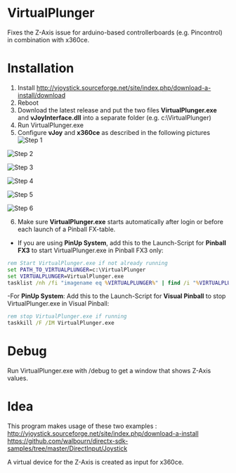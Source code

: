 # VirtualPlunger

Fixes the Z-Axis issue for arduino-based controllerboards (e.g. Pincontrol) in combination with x360ce.

# Installation

1. Install  http://vjoystick.sourceforge.net/site/index.php/download-a-install/download
2. Reboot
3. Download the latest release and put the two files **VirtualPlunger.exe** and **vJoyInterface.dll** into a separate folder (e.g. c:\VirtualPlunger)
4. Run VirtualPlunger.exe
5. Configure **vJoy** and **x360ce** as described in the following pictures
![Step 1](https://github.com/1amcord/VirtualPlunger/blob/master/res/devicemanager_1.png)

![Step 2](https://github.com/1amcord/VirtualPlunger/blob/master/res/devicemanager_2.png)

![Step 3](https://github.com/1amcord/VirtualPlunger/blob/master/res/x360ce_1_options.PNG)

![Step 4](https://github.com/1amcord/VirtualPlunger/blob/master/res/x360ce_2_controller1.PNG)

![Step 5](https://github.com/1amcord/VirtualPlunger/blob/master/res/x360ce_3_controller1_right_thumb.PNG)

![Step 6](https://github.com/1amcord/VirtualPlunger/blob/master/res/x360ce_4_controller2.PNG)

6. Make sure **VirtualPlunger.exe** starts automatically after login or before each launch of a Pinball FX-table.
- If you are using **PinUp System**, add this to the Launch-Script for **Pinball FX3** to start VirtualPlunger.exe in Pinball FX3 only:

```bat
rem Start VirtualPlunger.exe if not already running
set PATH_TO_VIRTUALPLUNGER=c:\VirtualPlunger 
set VIRTUALPLUNGER=VirtualPlunger.exe
tasklist /nh /fi "imagename eq %VIRTUALPLUNGER%" | find /i "%VIRTUALPLUNGER%" > nul || (start "" "%PATH_TO_VIRTUALPLUNGER%\%VIRTUALPLUNGER%")
```
-For **PinUp System**: Add this to the Launch-Script for **Visual Pinball** to stop VirtualPlunger.exe in Visual Pinball:

```bat
rem stop VirtualPlunger.exe if running
taskkill /F /IM VirtualPlunger.exe
```

# Debug

Run VirtualPlunger.exe with /debug to get a window that shows Z-Axis values.

# Idea

This program makes usage of these two examples : http://vjoystick.sourceforge.net/site/index.php/download-a-install https://github.com/walbourn/directx-sdk-samples/tree/master/DirectInput/Joystick

A virtual device for the Z-Axis is created as input for x360ce.

